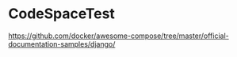 # CodeSpaceTest
https://github.com/docker/awesome-compose/tree/master/official-documentation-samples/django/